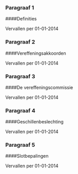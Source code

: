 <meta http-equiv='Content-Type' content='text/html; charset=utf-8' />

### Paragraaf  1  

####Definities

Vervallen per 01-01-2014 

### Paragraaf  2  

####Vereffeningsakkoorden

Vervallen per 01-01-2014 

### Paragraaf  3  

####De vereffeningscommissie

Vervallen per 01-01-2014 

### Paragraaf  4  

####Geschillenbeslechting

Vervallen per 01-01-2014 

### Paragraaf  5  

####Slotbepalingen

Vervallen per 01-01-2014 

